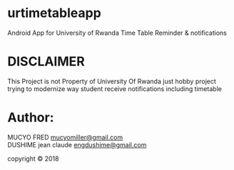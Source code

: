 # urtimetableapp
Android App for University of Rwanda Time Table Reminder & notifications
# DISCLAIMER   
This Project is not Property of University Of Rwanda just hobby project trying to modernize 
way student receive notifications including timetable

# Author:   
MUCYO FRED mucyomiller@gmail.com   
DUSHIME jean claude engdushime@gmail.com   


copyright &copy; 2018
